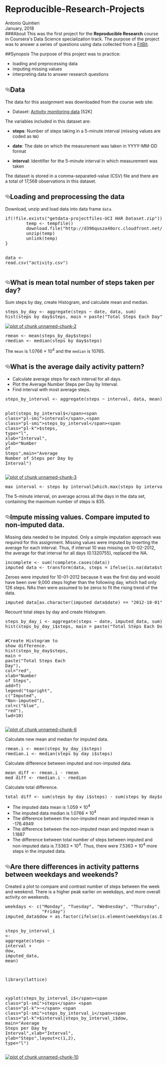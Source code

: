 # Reproducible-Research-Projects
<p>Antonio Quintieri<br>
January, 2018<br>
###About
This was the first project for the <strong>Reproducible Research</strong> course in Coursera's Data Science specialization track. The purpose of the project was to answer a series of questions using data collected from a <a href="http://en.wikipedia.org/wiki/Fitbit" rel="nofollow">FitBit</a>.</p>
<p>##Synopsis
The purpose of this project was to practice:</p>
<ul>
<li>loading and preprocessing data</li>
<li>imputing missing values</li>
<li>interpreting data to answer research questions</li>
</ul>
<h2><a href="#data" aria-hidden="true" class="anchor" id="user-content-data"><svg aria-hidden="true" class="octicon octicon-link" height="16" version="1.1" viewBox="0 0 16 16" width="16"><path fill-rule="evenodd" d="M4 9h1v1H4c-1.5 0-3-1.69-3-3.5S2.55 3 4 3h4c1.45 0 3 1.69 3 3.5 0 1.41-.91 2.72-2 3.25V8.59c.58-.45 1-1.27 1-2.09C10 5.22 8.98 4 8 4H4c-.98 0-2 1.22-2 2.5S3 9 4 9zm9-3h-1v1h1c1 0 2 1.22 2 2.5S13.98 12 13 12H9c-.98 0-2-1.22-2-2.5 0-.83.42-1.64 1-2.09V6.25c-1.09.53-2 1.84-2 3.25C6 11.31 7.55 13 9 13h4c1.45 0 3-1.69 3-3.5S14.5 6 13 6z"></path></svg></a>Data</h2>
<p>The data for this assignment was downloaded from the course web
site:</p>
<ul>
<li>Dataset: <a href="https://d396qusza40orc.cloudfront.net/repdata%2Fdata%2Factivity.zip" rel="nofollow">Activity monitoring data</a> [52K]</li>
</ul>
<p>The variables included in this dataset are:</p>
<ul>
<li>
<p><strong>steps</strong>: Number of steps taking in a 5-minute interval (missing
values are coded as <code>NA</code>)</p>
</li>
<li>
<p><strong>date</strong>: The date on which the measurement was taken in YYYY-MM-DD
format</p>
</li>
<li>
<p><strong>interval</strong>: Identifier for the 5-minute interval in which
measurement was taken</p>
</li>
</ul>
<p>The dataset is stored in a comma-separated-value (CSV) file and there are a total of 17,568 observations in this dataset.</p>
<h2><a href="#loading-and-preprocessing-the-data" aria-hidden="true" class="anchor" id="user-content-loading-and-preprocessing-the-data"><svg aria-hidden="true" class="octicon octicon-link" height="16" version="1.1" viewBox="0 0 16 16" width="16"><path fill-rule="evenodd" d="M4 9h1v1H4c-1.5 0-3-1.69-3-3.5S2.55 3 4 3h4c1.45 0 3 1.69 3 3.5 0 1.41-.91 2.72-2 3.25V8.59c.58-.45 1-1.27 1-2.09C10 5.22 8.98 4 8 4H4c-.98 0-2 1.22-2 2.5S3 9 4 9zm9-3h-1v1h1c1 0 2 1.22 2 2.5S13.98 12 13 12H9c-.98 0-2-1.22-2-2.5 0-.83.42-1.64 1-2.09V6.25c-1.09.53-2 1.84-2 3.25C6 11.31 7.55 13 9 13h4c1.45 0 3-1.69 3-3.5S14.5 6 13 6z"></path></svg></a>Loading and preprocessing the data</h2>
<p>Download, unzip and load data into data frame <code>data</code>.</p>
<div class="highlight highlight-source-r"><pre><span class="pl-k">if</span>(<span class="pl-k">!</span>file.exists(<span class="pl-s"><span class="pl-pds">"</span>getdata-projectfiles-UCI HAR Dataset.zip<span class="pl-pds">"</span></span>)) {
        <span class="pl-smi">temp</span> <span class="pl-k">&lt;-</span> tempfile()
        download.file(<span class="pl-s"><span class="pl-pds">"</span>http://d396qusza40orc.cloudfront.net/repdata%2Fdata%2Factivity.zip<span class="pl-pds">"</span></span>,<span class="pl-smi">temp</span>)
        unzip(<span class="pl-smi">temp</span>)
        unlink(<span class="pl-smi">temp</span>)
}

<span class="pl-smi">data</span> <span class="pl-k">&lt;-</span> read.csv(<span class="pl-s"><span class="pl-pds">"</span>activity.csv<span class="pl-pds">"</span></span>)</pre></div>
<h2><a href="#what-is-mean-total-number-of-steps-taken-per-day" aria-hidden="true" class="anchor" id="user-content-what-is-mean-total-number-of-steps-taken-per-day"><svg aria-hidden="true" class="octicon octicon-link" height="16" version="1.1" viewBox="0 0 16 16" width="16"><path fill-rule="evenodd" d="M4 9h1v1H4c-1.5 0-3-1.69-3-3.5S2.55 3 4 3h4c1.45 0 3 1.69 3 3.5 0 1.41-.91 2.72-2 3.25V8.59c.58-.45 1-1.27 1-2.09C10 5.22 8.98 4 8 4H4c-.98 0-2 1.22-2 2.5S3 9 4 9zm9-3h-1v1h1c1 0 2 1.22 2 2.5S13.98 12 13 12H9c-.98 0-2-1.22-2-2.5 0-.83.42-1.64 1-2.09V6.25c-1.09.53-2 1.84-2 3.25C6 11.31 7.55 13 9 13h4c1.45 0 3-1.69 3-3.5S14.5 6 13 6z"></path></svg></a>What is mean total number of steps taken per day?</h2>
<p>Sum steps by day, create Histogram, and calculate mean and median.</p>
<div class="highlight highlight-source-r"><pre><span class="pl-smi">steps_by_day</span> <span class="pl-k">&lt;-</span> aggregate(<span class="pl-smi">steps</span> <span class="pl-k">~</span> <span class="pl-smi">date</span>, <span class="pl-smi">data</span>, <span class="pl-smi">sum</span>)
hist(<span class="pl-smi">steps_by_day</span><span class="pl-k">$</span><span class="pl-smi">steps</span>, <span class="pl-v">main</span> <span class="pl-k">=</span> paste(<span class="pl-s"><span class="pl-pds">"</span>Total Steps Each Day<span class="pl-pds">"</span></span>), <span class="pl-v">col</span><span class="pl-k">=</span><span class="pl-s"><span class="pl-pds">"</span>blue<span class="pl-pds">"</span></span>, <span class="pl-v">xlab</span><span class="pl-k">=</span><span class="pl-s"><span class="pl-pds">"</span>Number of Steps<span class="pl-pds">"</span></span>)</pre></div>
<p><a href="https://github.com/antoraf/Reproducible-Research-Projects/blob/Pictures/Picture1.png" target="_blank"><img src="/dmaurath/datasciencecoursera/raw/master/Reproducible%20Research%20Projects/Peer%20Assessment%201/Reproducible_Research_Project_1_Steps_files/figure-html/unnamed-chunk-2.png" alt="plot of chunk unnamed-chunk-2" style="max-width:100%;"></a></p>
<div class="highlight highlight-source-r"><pre><span class="pl-smi">rmean</span> <span class="pl-k">&lt;-</span> mean(<span class="pl-smi">steps_by_day</span><span class="pl-k">$</span><span class="pl-smi">steps</span>)
<span class="pl-smi">rmedian</span> <span class="pl-k">&lt;-</span> median(<span class="pl-smi">steps_by_day</span><span class="pl-k">$</span><span class="pl-smi">steps</span>)</pre></div>
<p>The <code>mean</code> is 1.0766 × 10<sup>4</sup> and the <code>median</code> is 10765.</p>
<h2><a href="#what-is-the-average-daily-activity-pattern" aria-hidden="true" class="anchor" id="user-content-what-is-the-average-daily-activity-pattern"><svg aria-hidden="true" class="octicon octicon-link" height="16" version="1.1" viewBox="0 0 16 16" width="16"><path fill-rule="evenodd" d="M4 9h1v1H4c-1.5 0-3-1.69-3-3.5S2.55 3 4 3h4c1.45 0 3 1.69 3 3.5 0 1.41-.91 2.72-2 3.25V8.59c.58-.45 1-1.27 1-2.09C10 5.22 8.98 4 8 4H4c-.98 0-2 1.22-2 2.5S3 9 4 9zm9-3h-1v1h1c1 0 2 1.22 2 2.5S13.98 12 13 12H9c-.98 0-2-1.22-2-2.5 0-.83.42-1.64 1-2.09V6.25c-1.09.53-2 1.84-2 3.25C6 11.31 7.55 13 9 13h4c1.45 0 3-1.69 3-3.5S14.5 6 13 6z"></path></svg></a>What is the average daily activity pattern?</h2>
<ul>
<li>Calculate average steps for each interval for all days.</li>
<li>Plot the Average Number Steps per Day by Interval.</li>
<li>Find interval with most average steps.</li>
</ul>
<div class="highlight highlight-source-r"><pre><span class="pl-smi">steps_by_interval</span> <span class="pl-k">&lt;-</span> aggregate(<span class="pl-smi">steps</span> <span class="pl-k">~</span> <span class="pl-smi">interval</span>, <span class="pl-smi">data</span>, <span class="pl-smi">mean</span>)

plot(<span class="pl-smi">steps_by_interval</span><span class="pl-k">$</span><span class="pl-smi">interval</span>,<span class="pl-smi">steps_by_interval</span><span class="pl-k">$</span><span class="pl-smi">steps</span>, <span class="pl-v">type</span><span class="pl-k">=</span><span class="pl-s"><span class="pl-pds">"</span>l<span class="pl-pds">"</span></span>, <span class="pl-v">xlab</span><span class="pl-k">=</span><span class="pl-s"><span class="pl-pds">"</span>Interval<span class="pl-pds">"</span></span>, <span class="pl-v">ylab</span><span class="pl-k">=</span><span class="pl-s"><span class="pl-pds">"</span>Number of Steps<span class="pl-pds">"</span></span>,<span class="pl-v">main</span><span class="pl-k">=</span><span class="pl-s"><span class="pl-pds">"</span>Average Number of Steps per Day by Interval<span class="pl-pds">"</span></span>)</pre></div>
<p><a href="/dmaurath/datasciencecoursera/blob/master/Reproducible%20Research%20Projects/Peer%20Assessment%201/Reproducible_Research_Project_1_Steps_files/figure-html/unnamed-chunk-3.png" target="_blank"><img src="/dmaurath/datasciencecoursera/raw/master/Reproducible%20Research%20Projects/Peer%20Assessment%201/Reproducible_Research_Project_1_Steps_files/figure-html/unnamed-chunk-3.png" alt="plot of chunk unnamed-chunk-3" style="max-width:100%;"></a></p>
<div class="highlight highlight-source-r"><pre><span class="pl-smi">max_interval</span> <span class="pl-k">&lt;-</span> <span class="pl-smi">steps_by_interval</span>[which.max(<span class="pl-smi">steps_by_interval</span><span class="pl-k">$</span><span class="pl-smi">steps</span>),<span class="pl-c1">1</span>]</pre></div>
<p>The 5-minute interval, on average across all the days in the data set, containing the maximum number of steps is 835.</p>
<h2><a href="#impute-missing-values-compare-imputed-to-non-imputed-data" aria-hidden="true" class="anchor" id="user-content-impute-missing-values-compare-imputed-to-non-imputed-data"><svg aria-hidden="true" class="octicon octicon-link" height="16" version="1.1" viewBox="0 0 16 16" width="16"><path fill-rule="evenodd" d="M4 9h1v1H4c-1.5 0-3-1.69-3-3.5S2.55 3 4 3h4c1.45 0 3 1.69 3 3.5 0 1.41-.91 2.72-2 3.25V8.59c.58-.45 1-1.27 1-2.09C10 5.22 8.98 4 8 4H4c-.98 0-2 1.22-2 2.5S3 9 4 9zm9-3h-1v1h1c1 0 2 1.22 2 2.5S13.98 12 13 12H9c-.98 0-2-1.22-2-2.5 0-.83.42-1.64 1-2.09V6.25c-1.09.53-2 1.84-2 3.25C6 11.31 7.55 13 9 13h4c1.45 0 3-1.69 3-3.5S14.5 6 13 6z"></path></svg></a>Impute missing values. Compare imputed to non-imputed data.</h2>
<p>Missing data needed to be imputed. Only a simple imputation approach was required for this assignment.
Missing values were imputed by inserting the average for each interval. Thus, if interval 10 was missing on 10-02-2012, the average for that interval for all days (0.1320755), replaced the NA.</p>
<div class="highlight highlight-source-r"><pre><span class="pl-smi">incomplete</span> <span class="pl-k">&lt;-</span> sum(<span class="pl-k">!</span>complete.cases(<span class="pl-smi">data</span>))
<span class="pl-smi">imputed_data</span> <span class="pl-k">&lt;-</span> transform(<span class="pl-smi">data</span>, <span class="pl-v">steps</span> <span class="pl-k">=</span> ifelse(is.na(<span class="pl-smi">data</span><span class="pl-k">$</span><span class="pl-smi">steps</span>), <span class="pl-smi">steps_by_interval</span><span class="pl-k">$</span><span class="pl-smi">steps</span>[match(<span class="pl-smi">data</span><span class="pl-k">$</span><span class="pl-smi">interval</span>, <span class="pl-smi">steps_by_interval</span><span class="pl-k">$</span><span class="pl-smi">interval</span>)], <span class="pl-smi">data</span><span class="pl-k">$</span><span class="pl-smi">steps</span>))</pre></div>
<p>Zeroes were imputed for 10-01-2012 because it was the first day and would have been over 9,000 steps higher than the following day, which had only 126 steps. NAs then were assumed to be zeros to fit the rising trend of the data.</p>
<div class="highlight highlight-source-r"><pre><span class="pl-smi">imputed_data</span>[as.character(<span class="pl-smi">imputed_data</span><span class="pl-k">$</span><span class="pl-smi">date</span>) <span class="pl-k">==</span> <span class="pl-s"><span class="pl-pds">"</span>2012-10-01<span class="pl-pds">"</span></span>, <span class="pl-c1">1</span>] <span class="pl-k">&lt;-</span> <span class="pl-c1">0</span></pre></div>
<p>Recount total steps by day and create Histogram.</p>
<div class="highlight highlight-source-r"><pre><span class="pl-smi">steps_by_day_i</span> <span class="pl-k">&lt;-</span> aggregate(<span class="pl-smi">steps</span> <span class="pl-k">~</span> <span class="pl-smi">date</span>, <span class="pl-smi">imputed_data</span>, <span class="pl-smi">sum</span>)
hist(<span class="pl-smi">steps_by_day_i</span><span class="pl-k">$</span><span class="pl-smi">steps</span>, <span class="pl-v">main</span> <span class="pl-k">=</span> paste(<span class="pl-s"><span class="pl-pds">"</span>Total Steps Each Day<span class="pl-pds">"</span></span>), <span class="pl-v">col</span><span class="pl-k">=</span><span class="pl-s"><span class="pl-pds">"</span>blue<span class="pl-pds">"</span></span>, <span class="pl-v">xlab</span><span class="pl-k">=</span><span class="pl-s"><span class="pl-pds">"</span>Number of Steps<span class="pl-pds">"</span></span>)

<span class="pl-c"><span class="pl-c">#</span>Create Histogram to show difference. </span>
hist(<span class="pl-smi">steps_by_day</span><span class="pl-k">$</span><span class="pl-smi">steps</span>, <span class="pl-v">main</span> <span class="pl-k">=</span> paste(<span class="pl-s"><span class="pl-pds">"</span>Total Steps Each Day<span class="pl-pds">"</span></span>), <span class="pl-v">col</span><span class="pl-k">=</span><span class="pl-s"><span class="pl-pds">"</span>red<span class="pl-pds">"</span></span>, <span class="pl-v">xlab</span><span class="pl-k">=</span><span class="pl-s"><span class="pl-pds">"</span>Number of Steps<span class="pl-pds">"</span></span>, <span class="pl-v">add</span><span class="pl-k">=</span><span class="pl-c1">T</span>)
legend(<span class="pl-s"><span class="pl-pds">"</span>topright<span class="pl-pds">"</span></span>, c(<span class="pl-s"><span class="pl-pds">"</span>Imputed<span class="pl-pds">"</span></span>, <span class="pl-s"><span class="pl-pds">"</span>Non-imputed<span class="pl-pds">"</span></span>), <span class="pl-v">col</span><span class="pl-k">=</span>c(<span class="pl-s"><span class="pl-pds">"</span>blue<span class="pl-pds">"</span></span>, <span class="pl-s"><span class="pl-pds">"</span>red<span class="pl-pds">"</span></span>), <span class="pl-v">lwd</span><span class="pl-k">=</span><span class="pl-c1">10</span>)</pre></div>
<p><a href="/dmaurath/datasciencecoursera/blob/master/Reproducible%20Research%20Projects/Peer%20Assessment%201/Reproducible_Research_Project_1_Steps_files/figure-html/unnamed-chunk-6.png" target="_blank"><img src="/dmaurath/datasciencecoursera/raw/master/Reproducible%20Research%20Projects/Peer%20Assessment%201/Reproducible_Research_Project_1_Steps_files/figure-html/unnamed-chunk-6.png" alt="plot of chunk unnamed-chunk-6" style="max-width:100%;"></a></p>
<p>Calculate new mean and median for imputed data.</p>
<div class="highlight highlight-source-r"><pre><span class="pl-smi">rmean.i</span> <span class="pl-k">&lt;-</span> mean(<span class="pl-smi">steps_by_day_i</span><span class="pl-k">$</span><span class="pl-smi">steps</span>)
<span class="pl-smi">rmedian.i</span> <span class="pl-k">&lt;-</span> median(<span class="pl-smi">steps_by_day_i</span><span class="pl-k">$</span><span class="pl-smi">steps</span>)</pre></div>
<p>Calculate difference between imputed and non-imputed data.</p>
<div class="highlight highlight-source-r"><pre><span class="pl-smi">mean_diff</span> <span class="pl-k">&lt;-</span> <span class="pl-smi">rmean.i</span> <span class="pl-k">-</span> <span class="pl-smi">rmean</span>
<span class="pl-smi">med_diff</span> <span class="pl-k">&lt;-</span> <span class="pl-smi">rmedian.i</span> <span class="pl-k">-</span> <span class="pl-smi">rmedian</span></pre></div>
<p>Calculate total difference.</p>
<div class="highlight highlight-source-r"><pre><span class="pl-smi">total_diff</span> <span class="pl-k">&lt;-</span> sum(<span class="pl-smi">steps_by_day_i</span><span class="pl-k">$</span><span class="pl-smi">steps</span>) <span class="pl-k">-</span> sum(<span class="pl-smi">steps_by_day</span><span class="pl-k">$</span><span class="pl-smi">steps</span>)</pre></div>
<ul>
<li>The imputed data mean is 1.059 × 10<sup>4</sup></li>
<li>The imputed data median is 1.0766 × 10<sup>4</sup></li>
<li>The difference between the non-imputed mean and imputed mean is -176.4949</li>
<li>The difference between the non-imputed mean and imputed mean is 1.1887</li>
<li>The difference between total number of steps between imputed and non-imputed data is 7.5363 × 10<sup>4</sup>. Thus, there were 7.5363 × 10<sup>4</sup> more steps in the imputed data.</li>
</ul>
<h2><a href="#are-there-differences-in-activity-patterns-between-weekdays-and-weekends" aria-hidden="true" class="anchor" id="user-content-are-there-differences-in-activity-patterns-between-weekdays-and-weekends"><svg aria-hidden="true" class="octicon octicon-link" height="16" version="1.1" viewBox="0 0 16 16" width="16"><path fill-rule="evenodd" d="M4 9h1v1H4c-1.5 0-3-1.69-3-3.5S2.55 3 4 3h4c1.45 0 3 1.69 3 3.5 0 1.41-.91 2.72-2 3.25V8.59c.58-.45 1-1.27 1-2.09C10 5.22 8.98 4 8 4H4c-.98 0-2 1.22-2 2.5S3 9 4 9zm9-3h-1v1h1c1 0 2 1.22 2 2.5S13.98 12 13 12H9c-.98 0-2-1.22-2-2.5 0-.83.42-1.64 1-2.09V6.25c-1.09.53-2 1.84-2 3.25C6 11.31 7.55 13 9 13h4c1.45 0 3-1.69 3-3.5S14.5 6 13 6z"></path></svg></a>Are there differences in activity patterns between weekdays and weekends?</h2>
<p>Created a plot to compare and contrast number of steps between the week and weekend. There is a higher peak earlier on weekdays, and more overall activity on weekends.</p>
<div class="highlight highlight-source-r"><pre><span class="pl-smi">weekdays</span> <span class="pl-k">&lt;-</span> c(<span class="pl-s"><span class="pl-pds">"</span>Monday<span class="pl-pds">"</span></span>, <span class="pl-s"><span class="pl-pds">"</span>Tuesday<span class="pl-pds">"</span></span>, <span class="pl-s"><span class="pl-pds">"</span>Wednesday<span class="pl-pds">"</span></span>, <span class="pl-s"><span class="pl-pds">"</span>Thursday<span class="pl-pds">"</span></span>, 
              <span class="pl-s"><span class="pl-pds">"</span>Friday<span class="pl-pds">"</span></span>)
<span class="pl-smi">imputed_data</span><span class="pl-k">$</span><span class="pl-v">dow</span> <span class="pl-k">=</span> as.factor(ifelse(is.element(weekdays(as.Date(<span class="pl-smi">imputed_data</span><span class="pl-k">$</span><span class="pl-smi">date</span>)),<span class="pl-smi">weekdays</span>), <span class="pl-s"><span class="pl-pds">"</span>Weekday<span class="pl-pds">"</span></span>, <span class="pl-s"><span class="pl-pds">"</span>Weekend<span class="pl-pds">"</span></span>))

<span class="pl-smi">steps_by_interval_i</span> <span class="pl-k">&lt;-</span> aggregate(<span class="pl-smi">steps</span> <span class="pl-k">~</span> <span class="pl-smi">interval</span> <span class="pl-k">+</span> <span class="pl-smi">dow</span>, <span class="pl-smi">imputed_data</span>, <span class="pl-smi">mean</span>)

library(<span class="pl-smi">lattice</span>)

xyplot(<span class="pl-smi">steps_by_interval_i</span><span class="pl-k">$</span><span class="pl-smi">steps</span> <span class="pl-k">~</span> <span class="pl-smi">steps_by_interval_i</span><span class="pl-k">$</span><span class="pl-smi">interval</span><span class="pl-k">|</span><span class="pl-smi">steps_by_interval_i</span><span class="pl-k">$</span><span class="pl-smi">dow</span>, <span class="pl-v">main</span><span class="pl-k">=</span><span class="pl-s"><span class="pl-pds">"</span>Average Steps per Day by Interval<span class="pl-pds">"</span></span>,<span class="pl-v">xlab</span><span class="pl-k">=</span><span class="pl-s"><span class="pl-pds">"</span>Interval<span class="pl-pds">"</span></span>, <span class="pl-v">ylab</span><span class="pl-k">=</span><span class="pl-s"><span class="pl-pds">"</span>Steps<span class="pl-pds">"</span></span>,<span class="pl-v">layout</span><span class="pl-k">=</span>c(<span class="pl-c1">1</span>,<span class="pl-c1">2</span>), <span class="pl-v">type</span><span class="pl-k">=</span><span class="pl-s"><span class="pl-pds">"</span>l<span class="pl-pds">"</span></span>)</pre></div>
<p><a href="/dmaurath/datasciencecoursera/blob/master/Reproducible%20Research%20Projects/Peer%20Assessment%201/Reproducible_Research_Project_1_Steps_files/figure-html/unnamed-chunk-10.png" target="_blank"><img src="/dmaurath/datasciencecoursera/raw/master/Reproducible%20Research%20Projects/Peer%20Assessment%201/Reproducible_Research_Project_1_Steps_files/figure-html/unnamed-chunk-10.png" alt="plot of chunk unnamed-chunk-10" style="max-width:100%;"></a></p>
</article>
  </div>

